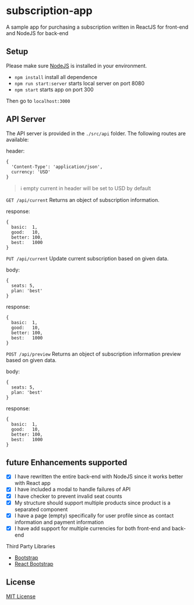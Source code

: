 # subscription-app
A sample app for purchasing a subscription written in ReactJS for front-end and NodeJS for back-end

## Setup
Please make sure [NodeJS](https://nodejs.org/en/) is installed in your environment.

* `npm install` install all dependence
* `npm run start:server` starts local server on port 8080
* `npm start` starts app on port 300

Then go to `localhost:3000`

## API Server
The API server is provided in the `./src/api` folder. The following routes are available:

header: 
```json5
{
  'Content-Type': 'application/json',
  currency: 'USD'
}
```
>:information_source: empty current in header will be set to USD by default

`GET /api/current`
Returns an object of subscription information.

response:
```json5
{
  basic:  1,
  good:   10,
  better: 100,
  best:   1000
}
```

`PUT /api/current`
Update current subscription based on given data.

body:
```json5
{
  seats: 5,
  plan: 'best'
}
```

response:
```json5
{
  basic:  1,
  good:   10,
  better: 100,
  best:   1000
}
```

`POST /api/preview`
Returns an object of subscription information preview based on given data.

body:
```json5
{
  seats: 5,
  plan: 'best'
}
```

response:
```json5
{
  basic:  1,
  good:   10,
  better: 100,
  best:   1000
}
```

## future Enhancements supported
- [x] I have rewritten the entire back-end with NodeJS since it works better with React app
- [x] I have included a modal to handle failures of API
- [x] I have checker to prevent invalid seat counts
- [x] My structure should support multiple products since product is a separated component
- [x] I have a page (empty) specifically for user profile since as contact information and payment information
- [x] I have add support for multiple currencies for both front-end and back-end

Third Party Libraries 
* [Bootstrap](https://github.com/twbs/bootstrap)
* [React Bootstrap](https://github.com/react-bootstrap/react-bootstrap)


## License
[MIT License](https://github.com/AlexHHsiao/subscription-app/blob/master/LICENSE)
